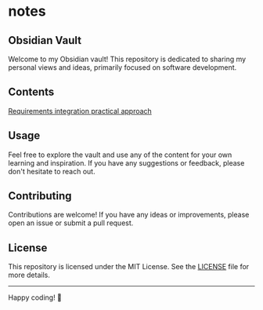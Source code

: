 # notes

## Obsidian Vault

Welcome to my Obsidian vault! This repository is dedicated to sharing my personal views and ideas, primarily focused on software development.

## Contents

[Requirements integration practical approach](Testing/requirements-integration-practical-approach.md)

## Usage

Feel free to explore the vault and use any of the content for your own learning and inspiration. If you have any suggestions or feedback, please don't hesitate to reach out.

## Contributing

Contributions are welcome! If you have any ideas or improvements, please open an issue or submit a pull request.

## License

This repository is licensed under the MIT License. See the [LICENSE](LICENSE) file for more details.

---

Happy coding! 🚀
